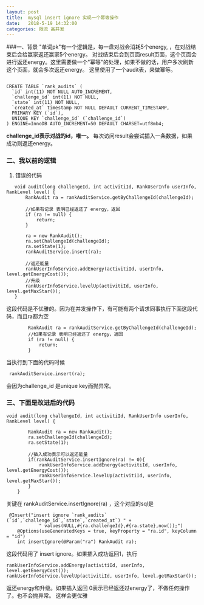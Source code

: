```yaml
---
layout: post
title:  mysql insert ignore 实现一个幂等操作
date:   2018-5-19 14:32:00
categories: 限流 高并发
---
```


###一、背景
"单词pk"有一个逻辑是，每一盘对战会消耗5个energy, ，在对战结束后会给赢家返还赢家5个energy。
对战结束后会到页面result页面，这个页面会进行返还energy。这里需要做一个"幂等"的处理，如果不做的话，用户多次刷新这个页面，就会多次返还energy。
这里使用了一个audit表，来做幂等。
```

CREATE TABLE `rank_audits` (
  `id` int(11) NOT NULL AUTO_INCREMENT,
  `challenge_id` int(11) NOT NULL,
  `state` int(11) NOT NULL,
  `created_at` timestamp NOT NULL DEFAULT CURRENT_TIMESTAMP,
  PRIMARY KEY (`id`),
  UNIQUE KEY `challenge_id` (`challenge_id`)
) ENGINE=InnoDB AUTO_INCREMENT=50 DEFAULT CHARSET=utf8mb4;

```
**challenge_id表示对战的id，唯一。**
每次访问result会尝试插入一条数据，如果成功则返还energy。

### 二、我以前的逻辑
 
 1. 错误的代码
 ```
    void audit(long challengeId, int activitiId, RankUserInfo userInfo, RankLevel level) {
        RankAudit ra = rankAuditService.getByChallengeId(challengeId);
        
        //如果有记录 表明已经返还了 energy，返回
        if (ra != null) {
            return;
        }
        
        ra = new RankAudit();
        ra.setChallengeId(challengeId);
        ra.setState(1);
        rankAuditService.insert(ra);

        //返还能量
        rankUserInfoService.addEnergy(activitiId, userInfo, level.getEnergyCost());
        //升级
        rankUserInfoService.levelUp(activitiId, userInfo, level.getMaxStar());
    }
```

这段代码是不优雅的。因为在并发操作下，有可能有两个请求同事执行下面这段代码，而且ra都为空

```
        RankAudit ra = rankAuditService.getByChallengeId(challengeId);
        //如果有记录 表明已经返还了 energy，返回
        if (ra != null) {
            return;
        }
```


当执行到下面的代码时候

```
 rankAuditService.insert(ra);
```
会因为challenge_id 是unique key而抛异常。



### 三、下面是改进后的代码
```
void audit(long challengeId, int activitiId, RankUserInfo userInfo, RankLevel level) {

        RankAudit ra = new RankAudit();
        ra.setChallengeId(challengeId);
        ra.setState(1);

        //插入成功表示可以返还能量
        if(rankAuditService.insertIgnore(ra) != 0){ 
            rankUserInfoService.addEnergy(activitiId, userInfo, level.getEnergyCost());
            rankUserInfoService.levelUp(activitiId, userInfo, level.getMaxStar());
        }
    }
```
关键在
rankAuditService.insertIgnore(ra) ，这个对应的sql是

```
 @Insert("insert ignore `rank_audits` (`id`,`challenge_id`,`state`,`created_at`) " +
            " values(NULL,#{ra.challengeId},#{ra.state},now());")
    @Options(useGeneratedKeys = true, keyProperty = "ra.id", keyColumn = "id")
    int insertIgnore(@Param("ra") RankAudit ra);
```

这段代码用了 insert ignore。如果插入成功返回1，执行  
```
rankUserInfoService.addEnergy(activitiId, userInfo, level.getEnergyCost());
rankUserInfoService.levelUp(activitiId, userInfo, level.getMaxStar());
```

返还energy和升级。如果插入返回 0表示已经返还过energy了，不做任何操作了。也不会抛异常。
这样会更优雅








 
    